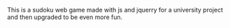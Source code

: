 This is a sudoku web game made with js and jquerry for a university project and then upgraded to be even more fun.
